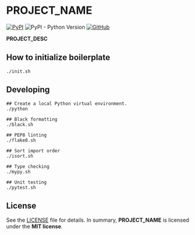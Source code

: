 # __PROJECT_NAME__

[![PyPI](https://img.shields.io/pypi/v/__PROJECT_NAME__?style=flat-square)](https://pypi.org/project/__PROJECT_NAME__/)
![PyPI - Python Version](https://img.shields.io/pypi/pyversions/__PROJECT_NAME__?style=flat-square)
[![GitHub](https://img.shields.io/github/license/__GITHUB_ID__/__PROJECT_NAME__?style=flat-square)](https://github.com/__GITHUB_ID__/__PROJECT_NAME__/)

__PROJECT_DESC__

## How to initialize boilerplate

```shell
./init.sh
```

## Developing

```shell
## Create a local Python virtual environment.
./python

## Black formatting
./black.sh

## PEP8 linting
./flake8.sh

## Sort import order
./isort.sh

## Type checking
./mypy.sh

## Unit testing
./pytest.sh
```

## License

See the [LICENSE](./LICENSE) file for details. In summary,
**__PROJECT_NAME__** is licensed under the **MIT license**.
